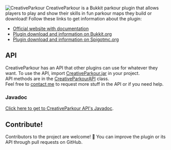 ![CreativeParkour](https://media-elerium.cursecdn.com/attachments/116/519/Image_principale.png)
CreativeParkour is a Bukkit parkour plugin that allows players to play and show their skills in fun parkour maps they build or download!
Follow these links to get information about the plugin:
* [Official website with documentation](https://creativeparkour.net)
* [Plugin download and information on Bukkit.org](https://dev.bukkit.org/projects/creativeparkour)
* [Plugin download and information on Spigotmc.org](https://www.spigotmc.org/resources/creativeparkour-build-and-play-fun-parkours.17303/)

## API
CreativeParkour has an API that other plugins can use for whatever they want. To use the API, import [CreativeParkour.jar](https://creativeparkour.net/download.php) in your project.  
API methods are in the [CreativeParkourAPI](https://github.com/ObelusPA/CreativeParkour/blob/master/src/net/creativeparkour/CreativeParkourAPI.java) class.  
Feel free to [contact me](https://creativeparkour.net/contact.php) to request more stuff in the API or if you need help.

### Javadoc
[Click here to get to CreativeParkour API's Javadoc](https://creativeparkour.net/javadoc/).

## Contribute!
Contributors to the project are welcome! 🙂 You can improve the plugin or its API through pull requests on GitHub.
